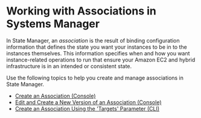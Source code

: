 # Working with Associations in Systems Manager<a name="systems-manager-associations"></a>

In State Manager, an *association* is the result of binding configuration information that defines the state you want your instances to be in to the instances themselves\. This information specifies when and how you want instance\-related operations to run that ensure your Amazon EC2 and hybrid infrastructure is in an intended or consistent state\. 

Use the following topics to help you create and manage associations in State Manager\.


+ [Create an Association \(Console\)](sysman-state-assoc.md)
+ [Edit and Create a New Version of an Association \(Console\)](sysman-state-assoc-version.md)
+ [Create an Association Using the 'Targets' Parameter \(CLI\)](sysman-state-targets.md)